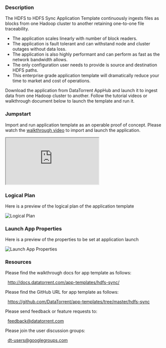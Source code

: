 ### Description
The HDFS to HDFS Sync Application Template continuously ingests files as blocks from one Hadoop cluster to another retaining one-to-one file traceability.
- The application scales linearly with number of block readers.
- The application is fault tolerant and can withstand node and cluster outages without data loss.
- The application is also highly performant and can perform as fast as the network bandwidth allows.
- The only configuration user needs to provide is source and destination HDFS paths.
- This enterprise grade application template will dramatically reduce your time to market and cost of operations.

Download the application from DataTorrent AppHub and launch it to ingest data from one Hadoop cluster to another. Follow the tutorial videos or walkthrough document below to launch the template and run it.

### Jumpstart
Import and run application template as an operable proof of concept. Please watch the [walkthrough video](https://www.youtube.com/watch?v=KWcEvyNtyLI) to import and launch the application.

<iframe src="https://www.youtube.com/embed/KWcEvyNtyLI?enablejsapi=1" allowfullscreen="allowfullscreen" class="video" id="basicVideo" ga-track="basicVideo"></iframe>

### Logical Plan

Here is a preview of the logical plan of the application template

![Logical Plan](http://datatorrent.com/wp-content/uploads/2016/11/HDFS_DAG.png)

### Launch App Properties

Here is a preview of the properties to be set at application launch

![Launch App Properties](http://datatorrent.com/wp-content/uploads/2016/11/HDFS_properties.png)

### Resources

Please find the walkthrough docs for app template as follows:

&nbsp; <a href="http://docs.datatorrent.com/app-templates/hdfs-sync/"  class="docs" id="docs" ga-track="docs" target="_blank">http://docs.datatorrent.com/app-templates/hdfs-sync/</a>

Please find the GitHub URL for app template as follows:

&nbsp; <a href="https://github.com/DataTorrent/app-templates/tree/master/hdfs-sync"  class="github" id="github" ga-track="github" target="_blank">https://github.com/DataTorrent/app-templates/tree/master/hdfs-sync</a>

Please send feedback or feature requests to:

&nbsp; <a href="mailto:feedback@datatorrent.com"  class="feedback" id="feedback" ga-track="feedback">feedback@datatorrent.com</a>

Please join the user discussion groups:

&nbsp; <a href="mailto:dt-users@googlegroups.com"  class="maillist" id="maillist" ga-track="maillist">dt-users@googlegroups.com</a>

